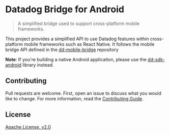 # Datadog Bridge for Android

> A simplified bridge used to support cross-platform mobile frameworks.

This project provides a simplified API to use Datadog features within cross-platform mobile frameworks such as React Native. It follows the mobile bridge API defined in the [dd-mobile-bridge](https://github.com/DataDog/dd-mobile-bridge) repository 

**Note**: If you're building a native Android application, please use the [dd-sdk-android](https://github.com/DataDog/dd-sdk-android) library instead.

## Contributing

Pull requests are welcome. First, open an issue to discuss what you would like to change. For more information, read the [Contributing Guide](CONTRIBUTING.md).

## License

[Apache License, v2.0](LICENSE)
